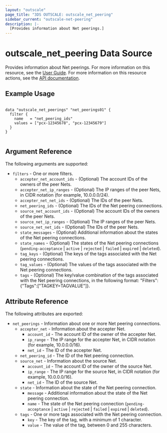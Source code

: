 ```yaml
---
layout: "outscale"
page_title: "3DS OUTSCALE: outscale_net_peering"
sidebar_current: "outscale-net-peering"
description: |-
  [Provides information about Net peerings.]
---
```


# outscale_net_peering Data Source

Provides information about Net peerings.
For more information on this resource, see the [User Guide](https://wiki.outscale.net/display/EN/About+VPC+Peering+Connections).
For more information on this resource actions, see the [API documentation](https://docs-beta.outscale.com/#3ds-outscale-api-netpeering).

## Example Usage

```hcl

data "outscale_net_peerings" "net_peerings01" {
  filter {
    name   = "net_peering_ids"
    values = ["pcx-12345678", "pcx-12345679"]
  }    
}


```

## Argument Reference

The following arguments are supported:

* `filters` - One or more filters.
  * `accepter_net_account_ids` - (Optional) The account IDs of the owners of the peer Nets.
  * `accepter_net_ip_ranges` - (Optional) The IP ranges of the peer Nets, in CIDR notation (for example, 10.0.0.0/24).
  * `accepter_net_net_ids` - (Optional) The IDs of the peer Nets.
  * `net_peering_ids` - (Optional) The IDs of the Net peering connections.
  * `source_net_account_ids` - (Optional) The account IDs of the owners of the peer Nets.
  * `source_net_ip_ranges` - (Optional) The IP ranges of the peer Nets.
  * `source_net_net_ids` - (Optional) The IDs of the peer Nets.
  * `state_messages` - (Optional) Additional information about the states of the Net peering connections.
  * `state_names` - (Optional) The states of the Net peering connections (`pending-acceptance` \| `active` \| `rejected` \| `failed` \| `expired` \| `deleted`).
  * `tag_keys` - (Optional) The keys of the tags associated with the Net peering connections.
  * `tag_values` - (Optional) The values of the tags associated with the Net peering connections.
  * `tags` - (Optional) The key/value combination of the tags associated with the Net peering connections, in the following format: "Filters":{"Tags":["TAGKEY=TAGVALUE"]}.

## Attribute Reference

The following attributes are exported:

* `net_peerings` - Information about one or more Net peering connections.
  * `accepter_net` - Information about the accepter Net.
    * `account_id` - The account ID of the owner of the accepter Net.
    * `ip_range` - The IP range for the accepter Net, in CIDR notation (for example, 10.0.0.0/16).
    * `net_id` - The ID of the accepter Net.
  * `net_peering_id` - The ID of the Net peering connection.
  * `source_net` - Information about the source Net.
    * `account_id` - The account ID of the owner of the source Net.
    * `ip_range` - The IP range for the source Net, in CIDR notation (for example, 10.0.0.0/16).
    * `net_id` - The ID of the source Net.
  * `state` - Information about the state of the Net peering connection.
    * `message` - Additional information about the state of the Net peering connection.
    * `name` - The state of the Net peering connection (`pending-acceptance` \| `active` \| `rejected` \| `failed` \| `expired` \| `deleted`).
  * `tags` - One or more tags associated with the Net peering connection.
    * `key` - The key of the tag, with a minimum of 1 character.
    * `value` - The value of the tag, between 0 and 255 characters.

